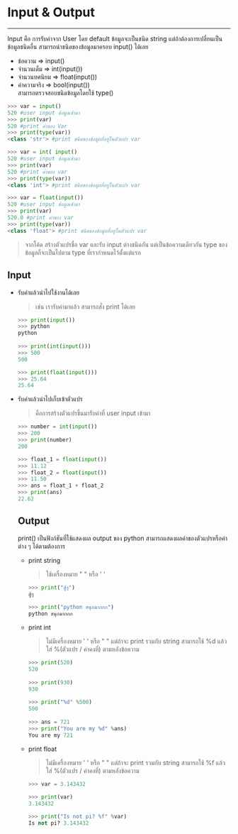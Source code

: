 # Input & Output

---

  Input คือ การรับค่าจาก User โดย default ข้อมูลจะเป็นชนิด string
แต่ถ้าต้องการเปลี่ยนเป็นข้อมูลชนิดอื่น สามารถนำชนิดของข้อมูลมาครอบ input() ได้เลย
  * ข้อความ ⇒ input()
  * จำนวนเต็ม ⇒  int(input()) 
  * จำนวนทศนิยม ⇒ float(input())
  * ค่าความจริง ⇒ bool(input())<br>
สามารถตรวจสอบชนิดข้อมูลโดยใช้ type()
```python
>>> var = input()
520 #user input ข้อมูลเข้ามา 
>>> print(var) 
520 #print ค่าของ Var 
>>> print(type(var)) 
<class 'str'> #print ชนิดของข้อมูลที่อยู่ในตัวแปร var

>>> var = int( input() 
520 #user input ข้อมูลเข้ามา 
>>> print(var) 
520 #print ค่าของ var 
>>> print(type(var)) 
<class 'int'> #print ชนิดของข้อมูลที่อยู่ในตัวแปร var

>>> var = float(input()) 
520 #user input ข้อมูลเข้ามา 
>>> print(var) 
520.0 #print ค่าของ var 
>>> print(type(var)) 
<class 'float'> #print ชนิดของข้อมูลที่อยู่ในตัวแปร var
```

> จากโค้ด สร้างตัวแปรชื่อ var และรับ input ต่างชนิดกัน แต่เป็นข้อความเดียวกัน type ของข้อมูลก็จะเป็นไปตาม type ที่เรากำหนดไว้ตั้งแต่แรก

## Input 
<ul>
  <li>รับค่าแล้วนำไปใช้งานได้เลย</li>
	
  > เช่น เรารับค่ามาแล้ว สามารถสั่ง print ได้เลย
  
```python
>>> print(input())
>>> python
python 
	
>>> print(int(input()))
>>> 500
500

>>> print(float(input()))
>>> 25.64
25.64
```
  
  <li>รับค่าแล้วนำไปเก็บเข้าตัวแปร</li>
	
  > คือการสร้างตัวแปรขึ้นมารับค่าที่ user input เข้ามา 
  
```python
>>> number = int(input())
>>> 200
>>> print(number)
200

>>> float_1 = float(input())
>>> 11.12
>>> float_2 = float(input())
>>> 11.50
>>> ans = float_1 + float_2
>>> print(ans)
22.62
```

## Output
	
print() เป็นฟังก์ชันที่ใช้แสดงผล output ของ python สามารถแสดงผลค่าของตัวแปรหรือค่าต่าง ๆ ได้ตามต้องการ
	
<ul>
  <li>print string</li>
	
  > ใช้เครื่องหมาย " " หรือ ' '
  
```python
>>> print("สู้ๆ")
สู้ๆ
	
>>> print("python สนุกมากกก")
python สนุกมากกก
```
  
  <li>print int</li>
	
  > ไม่มีเครื่องหมาย ' ' หรือ " " แต่ถ้าจะ print รวมกับ string สามารถใช้ %d แล้วใส่ %(ตัวแปร / ค่าคงที่) ตามหลังข้อความ 
  
```python
>>> print(520) 
520
	
>>> print(930)
930
	
>>> print("%d" %500)
500
	
>>> ans = 721 
>>> print("You are my %d" %ans)
You are my 721
```
	
<li>print float</li>
	
  > ไม่มีเครื่องหมาย ' ' หรือ " " แต่ถ้าจะ print รวมกับ string สามารถใช้ %f แล้วใส่ %(ตัวแปร / ค่าคงที่) ตามหลังข้อความ 
  
```python
>>> var = 3.143432
	
>>> print(var)
3.143432

>>> print("Is not pi? %f" %var)
Is not pi? 3.143432
```
 </ul>
